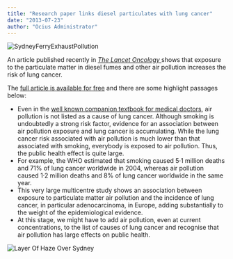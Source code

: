 ```yaml
---
title: "Research paper links diesel particulates with lung cancer"
date: "2013-07-23"
author: "Ocius Administrator"
---
```


![SydneyFerryExhaustPollution](http://solarsailor.com/wp-content/uploads/2013/07/SydneyFerryExhaustPollution.jpg)

An article published recently in [_The Lancet Oncology_ ](http://www.thelancet.com/journals/lanonc/issue/current)shows that exposure to the particulate matter in diesel fumes and other air pollution increases the risk of lung cancer.

The [full article is available for free](http://press.thelancet.com/lungcancer.pdf) and there are some highlight passages below:

*   Even in the [well known companion textbook for medical doctors](http://en.wikipedia.org/wiki/Harrison%27s_Principles_of_Internal_Medicine), air pollution is not listed as a cause of lung cancer. Although smoking is undoubtedly a strong risk factor, evidence for an association between air pollution exposure and lung cancer is accumulating. While the lung cancer risk associated with air pollution is much lower than that associated with smoking, everybody is exposed to air pollution. Thus, the public health effect is quite large.
*   For example, the WHO estimated that smoking caused 5·1 million deaths and 71% of lung cancer worldwide in 2004, whereas air pollution caused 1·2 million deaths and 8% of lung cancer worldwide in the same year.
*   This very large multicentre study shows an association between exposure to particulate matter air pollution and the incidence of lung cancer, in particular adenocarcinoma, in Europe, adding substantially to the weight of the epidemiological evidence.
*   At this stage, we might have to add air pollution, even at current concentrations, to the list of causes of lung cancer and recognise that air pollution has large effects on public health.

![Layer Of Haze Over Sydney](http://solarsailor.com/wp-content/uploads/2013/07/sydneyairpollution.jpg)
